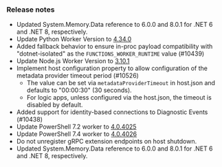 ### Release notes

<!-- Please add your release notes in the following format:
- My change description (#PR)
-->
- Updated System.Memory.Data reference to 6.0.0 and 8.0.1 for .NET 6 and .NET 8, respectively.
- Update Python Worker Version to [4.34.0](https://github.com/Azure/azure-functions-python-worker/releases/tag/4.34.0)
- Added fallback behavior to ensure in-proc payload compatibility with "dotnet-isolated" as the `FUNCTIONS_WORKER_RUNTIME` value (#10439)
- Update Node.js Worker Version to [3.10.1](https://github.com/Azure/azure-functions-nodejs-worker/releases/tag/v3.10.1)
- Implement host configuration property to allow configuration of the metadata provider timeout period (#10526)
  - The value can be set via `metadataProviderTimeout` in host.json and defaults to "00:00:30" (30 seconds).
  - For logic apps, unless configured via the host.json, the timeout is disabled by default.
- Added support for identity-based connections to Diagnostic Events (#10438)
- Update PowerShell 7.2 worker to [4.0.4025](https://github.com/Azure/azure-functions-powershell-worker/releases/tag/v4.0.4025)
- Update PowerShell 7.4 worker to [4.0.4026](https://github.com/Azure/azure-functions-powershell-worker/releases/tag/v4.0.4026)
- Do not unregister gRPC extension endpoints on host shutdown.
- Updated System.Memory.Data reference to 6.0.0 and 8.0.1 for .NET 6 and .NET 8, respectively.